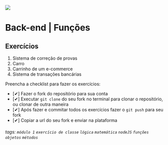 ![](https://i.imgur.com/xG74tOh.png)

# Back-end | Funções

## Exercícios

1.  Sistema de correção de provas
2.  Carro
3.  Carrinho de um e-commerce
4.  Sistema de transações bancárias

Preencha a checklist para fazer os exercícios:

-   [✔] Fazer o fork do repositório para sua conta
-   [✔] Executar `git clone` do seu fork no terminal para clonar o repositório, ou clonar de outra maneira
-   [✔] Após fazer e commitar todos os exercícios fazer o `git push` para seu fork
-   [✔] Copiar a url do seu fork e enviar na plataforma

###### tags: `módulo 1` `exercício de classe` `lógica` `matemática` `nodeJS` `funções` `objetos` `métodos`
